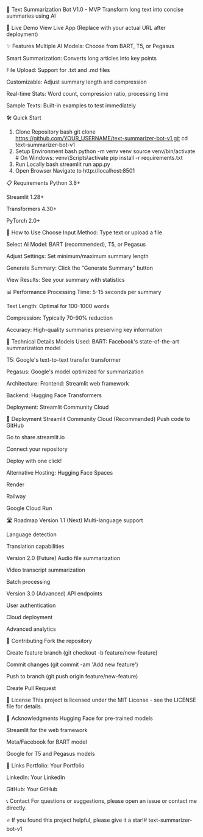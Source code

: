 🤖 Text Summarization Bot V1.0 - MVP
Transform long text into concise summaries using AI

🚀 Live Demo
View Live App (Replace with your actual URL after deployment)

✨ Features
Multiple AI Models: Choose from BART, T5, or Pegasus

Smart Summarization: Converts long articles into key points

File Upload: Support for .txt and .md files

Customizable: Adjust summary length and compression

Real-time Stats: Word count, compression ratio, processing time

Sample Texts: Built-in examples to test immediately

🛠️ Quick Start
1. Clone Repository
bash
git clone https://github.com/YOUR_USERNAME/text-summarizer-bot-v1.git
cd text-summarizer-bot-v1
2. Setup Environment
bash
python -m venv venv
source venv/bin/activate  # On Windows: venv\Scripts\activate
pip install -r requirements.txt
3. Run Locally
bash
streamlit run app.py
4. Open Browser
Navigate to http://localhost:8501

📋 Requirements
Python 3.8+

Streamlit 1.28+

Transformers 4.30+

PyTorch 2.0+

🎯 How to Use
Choose Input Method: Type text or upload a file

Select AI Model: BART (recommended), T5, or Pegasus

Adjust Settings: Set minimum/maximum summary length

Generate Summary: Click the "Generate Summary" button

View Results: See your summary with statistics

📊 Performance
Processing Time: 5-15 seconds per summary

Text Length: Optimal for 100-1000 words

Compression: Typically 70-90% reduction

Accuracy: High-quality summaries preserving key information

🔧 Technical Details
Models Used:
BART: Facebook's state-of-the-art summarization model

T5: Google's text-to-text transfer transformer

Pegasus: Google's model optimized for summarization

Architecture:
Frontend: Streamlit web framework

Backend: Hugging Face Transformers

Deployment: Streamlit Community Cloud

🚀 Deployment
Streamlit Community Cloud (Recommended)
Push code to GitHub

Go to share.streamlit.io

Connect your repository

Deploy with one click!

Alternative Hosting:
Hugging Face Spaces

Render

Railway

Google Cloud Run

🛣️ Roadmap
Version 1.1 (Next)
 Multi-language support

 Language detection

 Translation capabilities

Version 2.0 (Future)
 Audio file summarization

 Video transcript summarization

 Batch processing

Version 3.0 (Advanced)
 API endpoints

 User authentication

 Cloud deployment

 Advanced analytics

🤝 Contributing
Fork the repository

Create feature branch (git checkout -b feature/new-feature)

Commit changes (git commit -am 'Add new feature')

Push to branch (git push origin feature/new-feature)

Create Pull Request

📜 License
This project is licensed under the MIT License - see the LICENSE file for details.

🙏 Acknowledgments
Hugging Face for pre-trained models

Streamlit for the web framework

Meta/Facebook for BART model

Google for T5 and Pegasus models

🔗 Links
Portfolio: Your Portfolio

LinkedIn: Your LinkedIn

GitHub: Your GitHub

📞 Contact
For questions or suggestions, please open an issue or contact me directly.

⭐ If you found this project helpful, please give it a star!#   t e x t - s u m m a r i z e r - b o t - v 1  
 